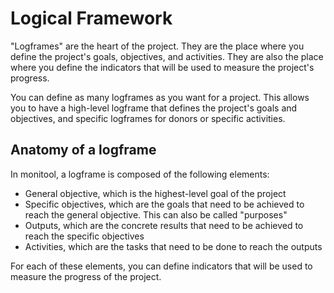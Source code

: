 # Logical Framework

"Logframes" are the heart of the project. They are the place where you define the project's goals, objectives, and activities. They are also the place where you define the indicators that will be used to measure the project's progress.

You can define as many logframes as you want for a project. This allows you to have a high-level logframe that defines the project's goals and objectives, and specific logframes for donors or specific activities.

## Anatomy of a logframe

In monitool, a logframe is composed of the following elements:

- General objective, which is the highest-level goal of the project
- Specific objectives, which are the goals that need to be achieved to reach the general objective. This can also be called "purposes"
- Outputs, which are the concrete results that need to be achieved to reach the specific objectives
- Activities, which are the tasks that need to be done to reach the outputs

For each of these elements, you can define indicators that will be used to measure the progress of the project.
